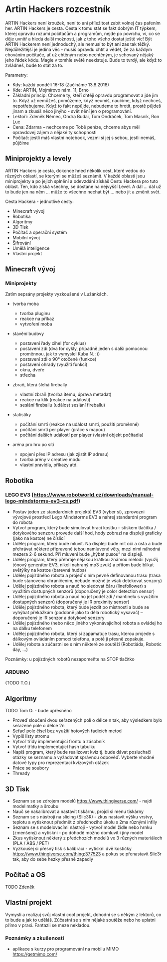 # Artin Hackers rozcestník

ARTIN Hackers není kroužek, není to ani příležitost zabít volnej čas pařením her. ARTIN Hackers je cesta. Cesta k tomu stát se fakt dobrým IT týpkem, kterej opravdu rozumí počítačům a programům, nejde po povrchu, ví, co se děje uvnitř a hledá další možnosti, jak z toho všeho dostat ještě víc!
Být ARTIN Hackerem není jednoduchý, ale nemusí to být ani zas tak těžký. Nejdůležitější je jediná věc - musíš opravdu chtít a vědět, že za každým chováním počítače, ať už chtěným nebo nechtěným, je schovaný nějaký jeho řádek kódu. Magie v tomhle světě neexistuje.
Bude to tvrdý, ale když to zvládneš, bude to stát za to.

Parametry:
* Kdy: každý pondělí 16-18 (Začínáme 13.8.2018)
* Kde: ARTIN, Mojmírovo nám. 11, Brno
* Základní princip: Chceme ty, kteří chtějí opravdu programovat a jde jim to. Když už nemůžeš, pomůžeme, když neumíš, naučíme, když nechceš, nepotřebujeme. Když to fakt nepůjde, nebudeme to hrotit, prostě půjdeš jinam a zkusíš něco jinýho - svět nění jen o programování.
* Lektoři: Zdeněk Němec, Ondra Budai, Tom Ondráček, Tom Masník, Ron Luc
* Cena: Zdarma – nechceme po Tobě peníze, chceme abys měl opravdovej zájem a nějaké ty schopnosti
* Počítač: jestli máš vlastní notebook, vezmi si jej s sebou, jestli nemáš, půjčíme

## Miniprojekty a levely
ARTIN Hackers je cesta, dokonce hned několik cest, které vedou do různých oblastí, se kterými se můžeš seznámit. V každé oblasti jsou miniprojekty a po jejich splnění a odevzdání získáš Cestu Hackera pro tuto oblast. Ten, kdo získá všechny, se dostane na nejvyšší Level. A dál ... dál už to bude jen na něm ... může to všechno nechat být ... nebo jít a změnit svět.

Cesta Hackera - jednotlivé cesty:
* Minecraft vývoj
* Robotika
* Algoritmy
* 3D Tisk
* Počítač a operační systém
* Mobilní vývoj
* Šifrování
* Umělá inteligence
* Vlastní projekt


## Minecraft vývoj

### Miniprojekty

Zatím sepsány projekty vyzkoušené v Lužánkách.
* tvorba moba
  * tvorba pluginu
  * reakce na příkaz
  * vytvoření moba 

* stavění budovy 
  * postavení řady cihel (for cyklus)
  * postavení zdi (dva for cykly, případně jeden s další pomocnou proměnnou, jak to vymyslel Kuba N. :))
  * postavení zdi o 90° otočené (funkce)
  * postavení ohrady (využití funkcí)
  * okna, dveře
  * střecha

* zbraň, která šlehá firebally
  * vlastní zbraň (tvorba itemu, úprava metadat)
  * reakce na klik (reakce na události)
  * seslání fireballu (událost seslání fireballu)

* statistiky
  * počítání smrtí (reakce na událost smrti, použití proměnné)
  * počítání smrtí per player (práce s mapou)
  * počítání dalších událostí per player (vlastní objekt počítadla)

* aréna pro hru po síti
  * spojení přes IP adresu (jak zjistit IP adresu)
  * tvorba arény v creative modu
  * vlastní pravidla, příkazy atd.

## Robotika
### LEGO EV3 (https://www.robotworld.cz/downloads/manual-lego-mindstorms-ev3-cs.pdf) 
* Postav jeden ze standardních projektů EV3 (vyber si), zprovozni vývojové prostředí Lego Mindstorms EV3 a nahrej standardní program do robota
* Vytvoř program, který bude simulovat hrací kostku – stiskem tlačítka / dotykového senzoru provede další hod, hody zobrazí na displeji graficky (jako na kostce) ne číslicí
* Udělej program, který bude mluvit. Na displeji bude mít oči a ústa a bude přehrávat některé připravené tebou namluvené věty, mezi nimi náhodná mezera 2-6 sekund. Při mluvení bude „hýbat pusou“ na displeji.
* Udělej program, který přehraje nějakou krátkou známou melodii (využij tónový generátor EV3, nikoli nahraný mp3 zvuk) a přitom bude blikat světýlky na kostce (barevná hudba)
* Udělej pojízdného robota a projeď s ním pevně definovanou trasu (trasa bude stanovena ohraničením, nebude možné je však detekovat senzory)
* Udělej pojízdného robota a nauč ho sledovat čáru (linefollower) s využitím dostupných senzorů (doporučený je color detection sensor)
* Udělej pojízdného robota a nauč ho jet podél zdi / mantinelu s využitím dostupných senzorů (doporučený je IR proximity sensor)
* Udělej pojízdného robota, který bude jezdit po místnosti a bude se vyhýbat překážkám (podobně jako to dělá robotický vysavač) – doporučený je IR senzor a dotykové senzory
* Udělej pojízdného (nebo něco jiného vykonávajícího) robota a ovládej ho na dálku telefonem
* Udělej pojízdného robota, který si zapamatuje trasu, kterou projede s dálkovým ovládáním pomocí telefonu, a poté ji přesně zopakuje.
* Udělej robota a zúčastni se s ním některé ze soutěží (Robotiáda, Robotic day, …)

Poznámky: u pojízdných robotů nezapomeňte na STOP tlačítko

### ARDUINO
(TODO T.O.)

## Algoritmy
TODO Tom O. - bude upřesněno
* Proveď sloučení dvou seřazených polí o délce n tak, aby výsledkem bylo seřazené pole o délce 2n
* Seřaď pole čísel bez využití hotových řadicích metod
* Vypiš listy stromu
* Vytvoř třídy implementující frontu a zásobník
* Vytvoř třídu implementující hash tabulku
* Napiš program, který bude realizovat kvíz tj. bude dávat posluchači otázky se seznamu a vyžadovat správnou odpověď. Vyberte vhodné datové typy pro reprezentaci kvízových otázek
* Práce se soubory
* Thready

  
## 3D Tisk
* Seznam se se zdrojem modelů https://www.thingiverse.com/ - najdi model matky a šroubu
* Nauč se nakalibrovat a nastavit tiskárnu, projdi si menu tiskárny
* Seznam se s nástroji na slicing (Slic3R) - zkus nastavit výšku vrstvy, teplotu a vytisknout předmět z předchozího úkolu s 2ma různými infily
* Seznam se s modelovacími nástroji - vytvoř model židle nebo hrnku (zmenšený) a vytiskni - po dohodě možno domluvit i jiný model
* Zkus vytisknout některý z předchozích modelů ve 3 různých materiálech (PLA / ABS / PET)
* Vyzkoušej si přesný tisk s kalibrací - vytiskni dvě kostičky https://www.thingiverse.com/thing:377523 a pokus se přenastavit Slic3r tak, aby do sebe hezky přesně zapadly



## Počítač a OS
TODO Zdeněk

## Vlastní projekt
Vymysli a realizuj svůj vlastní cool projekt, dohodni se s někým z lektorů, co to bude a jak to uděláš. Zúčastni se s ním nějaké soutěže nebo ho uplatni přímo v praxi. Fantazii se meze nekladou.

### Poznámky a zkušenosti
* aplikace s kurzy pro programování na mobilu MIMO https://getmimo.com/


